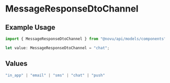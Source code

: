 # MessageResponseDtoChannel

## Example Usage

```typescript
import { MessageResponseDtoChannel } from "@novu/api/models/components";

let value: MessageResponseDtoChannel = "chat";
```

## Values

```typescript
"in_app" | "email" | "sms" | "chat" | "push"
```